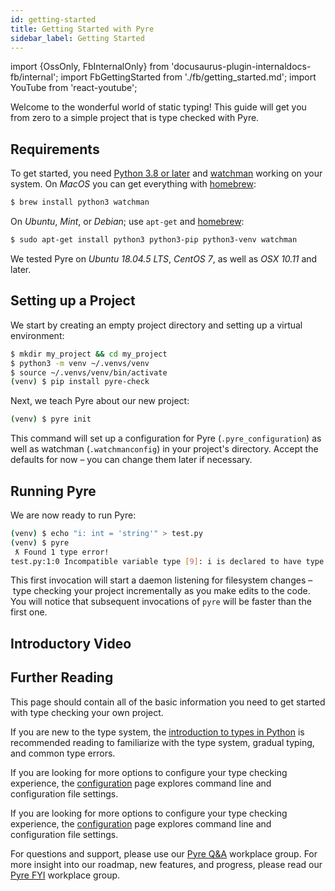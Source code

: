 ```yaml
---
id: getting-started
title: Getting Started with Pyre
sidebar_label: Getting Started
---
```

import {OssOnly, FbInternalOnly} from 'docusaurus-plugin-internaldocs-fb/internal';
import FbGettingStarted from './fb/getting_started.md';
import YouTube from 'react-youtube';

<FbInternalOnly>

<FbGettingStarted />

</FbInternalOnly>

<OssOnly>

Welcome to the wonderful world of static typing! This guide will get you from zero to a simple project that is type checked with Pyre.

## Requirements
To get started, you need [Python 3.8 or later](https://www.python.org/getit/) and [watchman](https://facebook.github.io/watchman/) working on your system. On *MacOS* you can get everything with [homebrew](https://brew.sh/):
```bash
$ brew install python3 watchman
```
On *Ubuntu*, *Mint*, or *Debian*; use `apt-get` and [homebrew](https://brew.sh/):
```bash
$ sudo apt-get install python3 python3-pip python3-venv watchman
```
We tested Pyre on *Ubuntu 18.04.5 LTS*, *CentOS 7*, as well as *OSX 10.11* and later.

## Setting up a Project
We start by creating an empty project directory and setting up a virtual environment:

```bash
$ mkdir my_project && cd my_project
$ python3 -m venv ~/.venvs/venv
$ source ~/.venvs/venv/bin/activate
(venv) $ pip install pyre-check
```

Next, we teach Pyre about our new project:
```bash
(venv) $ pyre init
```
This command will set up a configuration for Pyre (`.pyre_configuration`) as well as watchman (`.watchmanconfig`) in your project's directory. Accept the defaults for now – you can change them later if necessary.

## Running Pyre
We are now ready to run Pyre:
```bash
(venv) $ echo "i: int = 'string'" > test.py
(venv) $ pyre
 ƛ Found 1 type error!
test.py:1:0 Incompatible variable type [9]: i is declared to have type `int` but is used as type `str`.
```
This first invocation will start a daemon listening for filesystem changes – type checking your project incrementally as you make edits to the code. You will notice that subsequent invocations of `pyre` will be faster than the first one.

## Introductory Video

<YouTube videoId="k_xElpxw9aY" containerClassName="youtubeContainer" />

</OssOnly>

## Further Reading

This page should contain all of the basic information you need to get started with type checking your own project.

If you are new to the type system, the [introduction to types in Python](gradual_typing.md) is recommended reading to familiarize with the type system, gradual typing, and common type errors.

<FbInternalOnly>

If you are looking for more options to configure your type checking experience, the [configuration](fb/configuration.md) page explores command line and configuration file settings.

</FbInternalOnly>

<OssOnly>

If you are looking for more options to configure your type checking experience, the [configuration](configuration.md) page explores command line and configuration file settings.

</OssOnly>

<FbInternalOnly>

For questions and support, please use our [Pyre Q&A](https://fb.workplace.com/groups/pyreqa) workplace group. For more insight into our roadmap, new features, and progress, please read our [Pyre FYI](https://fb.workplace.com/groups/295311271085134) workplace group.

</FbInternalOnly>

